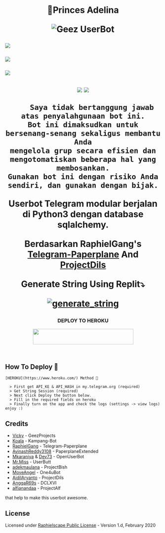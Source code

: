 <h1 align="center">🦄Princes Adelina

![Geez UserBot](https://telegra.ph/file/4198eec7fe52a3f132841.jpg)

<p align="left">
  <a href="https://github.com/vckyou/GeezProjects/fork"><img src="https://img.shields.io/github/forks/vckyou/GeezProjects?label=Fork&style=social"></a>
  </p>
<p align="left">
  <a href="https://github.com/vckyou/GeezProjects"><img src="https://img.shields.io/github/stars/vckyou/GeezProjects?style=social"></a>
  </p>
<p align="left">
  <a href="https://github.com/vckyou/GeezProjects/blob/master/LICENSE"><img src="https://img.shields.io/github/license/vckyou/GeezProjects?&style=social&logo=github">
  </a></p>

<a href="https://t.me/GeezSupportGroup"><img src="https://img.shields.io/badge/Join-Group1%20Support-blue.svg?style=for-the-badge&logo=Telegram"></a>
<a href="https://t.me/VcgSupportGroup"><img src="https://img.shields.io/badge/Join-Group2%20Support-blue.svg?style=for-the-badge&logo=Telegram"></a>

```
    Saya tidak bertanggung jawab atas penyalahgunaan bot ini.
Bot ini dimaksudkan untuk bersenang-senang sekaligus membantu Anda
mengelola grup secara efisien dan mengotomatiskan beberapa hal yang membosankan.
Gunakan bot ini dengan risiko Anda sendiri, dan gunakan dengan bijak.

```


Userbot Telegram modular berjalan di Python3 dengan database sqlalchemy.

Berdasarkan RaphielGang's [Telegram-Paperplane](https://github.com/RaphielGang/Telegram-Paperplane) And [ProjectDils](https://github.com/aidilaryanto/ProjectDils)

**Generate String Using Replit⤵️**

<a href="https://replit.com/@Vckyou/Geez-String-Session#main.py"><img src="https://img.shields.io/badge/run-string__session.py-magenta?style=for-the-badge&logo=repl.it" alt="generate_string" /></a>

### <p align="center">DEPLOY TO HEROKU</p>

<p align="center"><a href="https://heroku.com/deploy?template=https://github.com/vckyou/GeezProjects/tree/master"> <img src="https://img.shields.io/badge/Deploy%20To%20Heroku-pink?style=flat&logo=heroku" width="325" height="50.100" /></a></p>

<br>
</p>

## How To Deploy 👷

```
[HEROKU](https://www.heroku.com/) Method 🔧

  > First get API_KE & API_HASH in my.telegram.org (required)
  > Get String Session (required)
  > Next click Deploy the button below. 
  > Fill in the required fields on heroku
  > Finally turn on the app and check the logs (settings -> view logs) enjoy :)
```

## Credits
*   [Vicky](https://github.com/Vckyou) - GeezProjects
*   [Koala](https://github.com/manusiarakitann) - Kampang-Bot
*   [RaphielGang](https://github.com/RaphielGang) - Telegram-Paperplane
*   [AvinashReddy3108](https://github.com/AvinashReddy3108) - PaperplaneExtended
*   [Mkaraniya](https://github.com/mkaraniya) & [Dev73](https://github.com/Devp73) - OpenUserBot
*   [Mr.Miss](https://github.com/keselekpermen69) - UserButt
*   [adekmaulana](https://github.com/adekmaulana) - ProjectBish
*   [MoveAngel](https://github.com/MoveAngel) - One4uBot
*   [AidilAryanto](https://github.com/aidilaryanto) - ProjectDils 
*   [AnggaR69s](https://github.com/GengKapak/DCLXVI) - DCLXVI
*   [alfianandaa](https://github.com/alfianandaa/ProjectAlf) - ProjectAlf

that help to make this userbot awesome.

## License
Licensed under [Raphielscape Public License](https://github.com/alfianandaa/ProjectAlf/blob/master/LICENSE) - Version 1.d, February 2020
